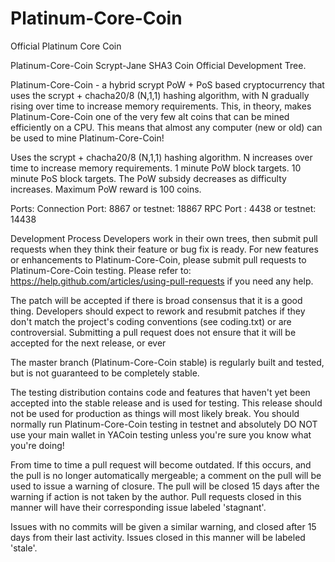 # Platinum-Core-Coin
Official Platinum Core Coin

Platinum-Core-Coin Scrypt-Jane SHA3 Coin
Official Development Tree.

Platinum-Core-Coin - a hybrid scrypt PoW + PoS based cryptocurrency that uses the scrypt + chacha20/8 (N,1,1) hashing algorithm, with N gradually rising over time to increase memory requirements. This, in theory, makes Platinum-Core-Coin one of the very few alt coins that can be mined efficiently on a CPU. This means that almost any computer (new or old) can be used to mine Platinum-Core-Coin!



Uses the scrypt + chacha20/8 (N,1,1) hashing algorithm. N increases over time to increase memory requirements. 1 minute PoW block targets. 10 minute PoS block targets. The PoW subsidy decreases as difficulty increases. Maximum PoW reward is 100 coins.

Ports:
Connection Port: 8867 or testnet: 18867
RPC Port : 4438 or testnet: 14438

Development Process
Developers work in their own trees, then submit pull requests when they think their feature or bug fix is ready. For new features or enhancements to Platinum-Core-Coin, please submit pull requests to Platinum-Core-Coin testing. Please refer to: https://help.github.com/articles/using-pull-requests if you need any help.

The patch will be accepted if there is broad consensus that it is a good thing. Developers should expect to rework and resubmit patches if they don't match the project's coding conventions (see coding.txt) or are controversial. Submitting a pull request does not ensure that it will be accepted for the next release, or ever

The master branch (Platinum-Core-Coin stable) is regularly built and tested, but is not guaranteed to be completely stable.

The testing distribution contains code and features that haven't yet been accepted into the stable release and is used for testing. This release should not be used for production as things will most likely break. You should normally run Platinum-Core-Coin testing in testnet and absolutely DO NOT use your main wallet in YACoin testing unless you're sure you know what you're doing!

From time to time a pull request will become outdated. If this occurs, and the pull is no longer automatically mergeable; a comment on the pull will be used to issue a warning of closure. The pull will be closed 15 days after the warning if action is not taken by the author. Pull requests closed in this manner will have their corresponding issue labeled 'stagnant'.

Issues with no commits will be given a similar warning, and closed after 15 days from their last activity. Issues closed in this manner will be labeled 'stale'.
